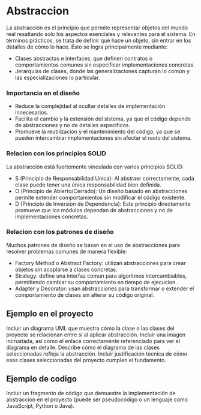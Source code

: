 # Abstraccion

La abstracción es el principio que permite representar objetos del mundo real resaltando solo los aspectos esenciales y relevantes para el sistema. En términos prácticos, se trata de definir qué hace un objeto, sin entrar en los detalles de cómo lo hace. Esto se logra principalmente mediante:
* Clases abstractas e interfaces, que definen contratos o comportamientos comunes sin especificar implementaciones concretas.
* Jerarquías de clases, donde las generalizaciones capturan lo común y las especializaciones lo particular.

### Importancia en el diseño
* Reduce la complejidad al ocultar detalles de implementación innecesarios.
* Facilita el cambio y la extensión del sistema, ya que el código depende de abstracciones y no de detalles específicos.
* Promueve la reutilización y el mantenimiento del código, ya que se pueden intercambiar implementaciones sin afectar el resto del sistema.

### Relacion con los principios SOLID
La abstracción está fuertemente vinculada con varios principios SOLID:

* S (Principio de Responsabilidad Unica): Al abstraer correctamente, cada clase puede tener una única responsabilidad bien definida.
* O (Principio de Abierto/Cerrado): Un diseño basado en abstracciones permite extender comportamientos sin modificar el código existente.
* D (Principio de Inversion de Dependencia): Este principio directamente promueve que los módulos dependan de abstracciones y no de implementaciones concretas.

### Relacion con los patrones de diseño
Muchos patrones de diseño se basan en el uso de abstracciones para resolver problemas comunes de manera flexible:

* Factory Method o Abstract Factory: utilizan abstracciones para crear objetos sin acoplarse a clases concretas.
* Strategy: define una interfaz comun para algoritmos intercambiables, permitiendo cambiar su comportamiento en tiempo de ejecucion.
* Adapter y Decorator: usan abstracciones para transformar o extender el comportamiento de clases sin alterar su código original.





## Ejemplo en el proyecto
Incluir un diagrama UML que muestra cómo la clase o las clases del proyecto se
relacionan entre sí al aplicar abstracción. Incluir una imagen incrustada, así como el
enlace correctamente referenciado para ver el diagrama en detalle. Describe cómo
el diagrama de las clases seleccionadas refleja la abstracción. Incluir
justificación técnica de cómo esas clases seleccionadas del proyecto cumplen
el fundamento.

## Ejemplo de codigo
Incluir un fragmento de código que demuestre la implementación de abstracción en
el proyecto (puede ser pseudocódigo o un lenguaje como JavaScript, Python o
Java).
